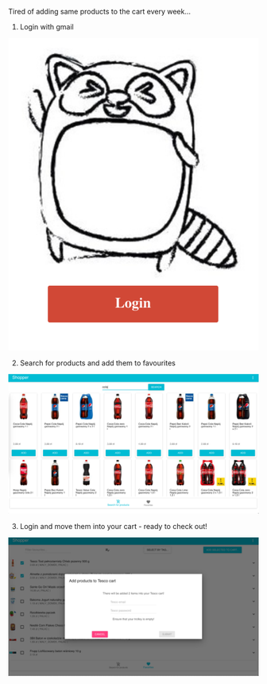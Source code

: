 Tired of adding same products to the cart every week...

1. Login with gmail

![Screenshot](media/login.png)

2. Search for products and add them to favourites

![Screenshot](media/search.png)

3. Login and move them into your cart - ready to check out!

![Screenshot](media/cart.png)